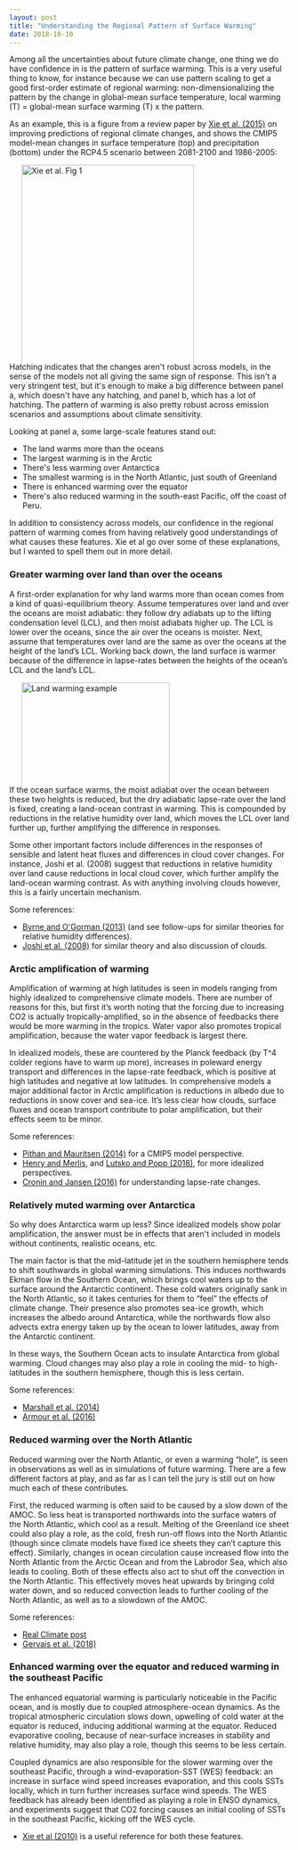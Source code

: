 ```yaml
---
layout: post
title: "Understanding the Regional Pattern of Surface Warming"
date: 2018-10-10
---
```


Among all the uncertainties about future climate change, one thing we do have confidence in is the pattern of surface warming. This is a very useful thing to know, for instance because we can use pattern scaling to get a good first-order estimate of regional warming: non-dimensionalizing the pattern by the change in global-mean surface temperature, local warming (T) = global-mean surface warming (T) x the pattern.  

As an example, this is a figure from a review paper by <a href="https://www.nature.com/articles/nclimate2689.pdf">Xie et al. (2015)</a> on improving predictions of regional climate changes, and shows the CMIP5 model-mean changes in surface temperature (top) and precipitation (bottom) under the RCP4.5 scenario between 2081-2100 and 1986-2005:

<img src="http://nicklutsko.github.io/notes/images/Xie_et_al_warming.png" alt="Xie et al. Fig 1" style="position:absolute; left:250px; width:310px;height:392px;" class="center">
<br /><br /><br /><br /><br /><br /><br /><br /><br /><br /><br /><br /><br /><br /><br /><br /><br /><br /><br /><br />

Hatching indicates that the changes aren't robust across models, in the sense of the models not all giving the same sign of response. This isn't a very stringent test, but it's enough to make a big difference between panel a, which doesn't have any hatching, and panel b, which has a lot of hatching. The pattern of warming is also pretty robust across emission scenarios and assumptions about climate sensitivity.

Looking at panel a, some large-scale features stand out:
<ul>
<li>The land warms more than the oceans</li>
<li>The largest warming is in the Arctic</li>
<li>There's less warming over Antarctica</li>
<li>The smallest warming is in the North Atlantic, just south of Greenland</li>
<li>There is enhanced warming over the equator</li>
<li>There's also reduced warming in the south-east Pacific, off the coast of Peru.</li>
</ul>

In addition to consistency across models, our confidence in the regional pattern of warming comes from having relatively good understandings of what causes these features. Xie et al go over some of these explanations, but I wanted to spell them out in more detail.

<h3>Greater warming over land than over the oceans</h3>

A first-order explanation for why land warms more than ocean comes from a kind of quasi-equilibrium theory. Assume temperatures over land and over the oceans are moist adiabatic: they follow dry adiabats up to the lifting condensation level (LCL), and then moist adiabats higher up. The LCL is lower over the oceans, since the air over the oceans is moister. Next, assume that temperatures over land are the same as over the oceans at the height of the land’s LCL. Working back down, the land surface is warmer because of the difference in lapse-rates between the heights of the ocean’s LCL and the land’s LCL. 

<img src="http://nicklutsko.github.io/notes/images/land_warming_example.png" alt="Land warming example" style="position:absolute; left:250px; width:266px;height:200px;" class="center">
<br /><br /><br /><br /><br /><br /><br /><br /><br /><br />

If the ocean surface warms, the moist adiabat over the ocean between these two heights is reduced, but the dry adiabatic lapse-rate over the land is fixed, creating a land-ocean contrast in warming. This is compounded by reductions in the relative humidity over land, which moves the LCL over land further up, further amplifying the difference in responses.

Some other important factors include differences in the responses of sensible and latent heat fluxes and differences in cloud cover changes. For instance, Joshi et al. (2008) suggest that reductions in relative humidity over land cause reductions in local cloud cover, which further amplify the land-ocean warming contrast. As with anything involving clouds however, this is a fairly uncertain mechanism.

Some references:
<ul>
<li><a href="http://www.mit.edu/~pog/src/byrne_land_ocean_warming_contrast_2013.pdf">Byrne and O'Gorman (2013)</a> (and see follow-ups for similar theories for relative humidity differences).</li>
<li><a href="https://link.springer.com/article/10.1007/s00382-007-0306-1">Joshi et al. (2008)</a> for similar theory and also discussion of clouds.</li>
</ul>

<h3>Arctic amplification of warming</h3>

Amplification of warming at high latitudes is seen in models ranging from highly idealized to comprehensive climate models. There are number of reasons for this, but first it’s worth noting that the forcing due to increasing CO2 is actually tropically-amplified, so in the absence of feedbacks there would be more warming in the tropics. Water vapor also promotes tropical amplification, because the water vapor feedback is largest there.

In idealized models, these are countered by the Planck feedback (by T^4 colder regions have to warm up more), increases in poleward energy transport and differences in the lapse-rate feedback, which is positive at high latitudes and negative at low latitudes.  In comprehensive models a major additional factor in Arctic amplification is reductions in albedo due to reductions in snow cover and sea-ice. It’s less clear how clouds, surface fluxes and ocean transport contribute to polar amplification, but their effects seem to be minor.

Some references:
<ul>
<li><a href="https://www.nature.com/articles/ngeo2071.pdf">Pithan and Mauritsen (2014)</a> for a CMIP5 model perspective.</li>
<li><a href="http://www.meteo.mcgill.ca/~tmerlis/publications/henry_linear_rad.pdf">Henry and Merlis</a>, and <a href="https://journals.ametsoc.org/doi/abs/10.1175/JCLI-D-18-0103.1">Lutsko and Popp (2018)</a>, for more idealized perspectives.</li>
<li><a href="http://web.mit.edu/~twcronin/www/document/CroninJansen2015.pdf">Cronin and Jansen (2016)</a> for understanding lapse-rate changes.</li>
</ul>

<h3>Relatively muted warming over Antarctica</h3>

So why does Antarctica warm up less? Since idealized models show polar amplification, the answer must be in effects that aren't included in models without continents, realistic oceans, etc.

The main factor is that the mid-latitude jet in the southern hemisphere tends to shift southwards in global warming simulations. This induces northwards Ekman flow in the Southern Ocean, which brings cool waters up to the surface around the Antarctic continent. These cold waters originally sank in the North Atlantic, so it takes centuries for them to “feel” the effects of climate change. Their presence also promotes sea-ice growth, which increases the albedo around Antarctica, while the northwards flow also advects extra energy taken up by the ocean to lower latitudes, away from the Antarctic continent.

In these ways, the Southern Ocean acts to insulate Antarctica from global warming. Cloud changes may also play a role in cooling the mid- to high-latitudes in the southern hemisphere, though this is less certain. 

Some references:
<ul>
<li><a href="http://rsta.royalsocietypublishing.org/content/372/2019/20130040">Marshall et al. (2014)</a></li>
<li><a href="https://www.nature.com/articles/ngeo2731.pdf">Armour et al. (2016)</a></li>
</ul>

<h3>Reduced warming over the North Atlantic</h3>

Reduced warming over the North Atlantic, or even a warming “hole”, is seen in observations as well as in simulations of future warming. There are a few different factors at play, and as far as I can tell the jury is still out on how much each of these contributes.

First, the reduced warming is often said to be caused by a slow down of the AMOC. So less heat is transported northwards into the surface waters of the North Atlantic, which cool as a result. Melting of the Greenland ice sheet could also play a role, as the cold, fresh run-off flows into the North Atlantic (though since climate models have fixed ice sheets they can’t capture this effect). Similarly, changes in ocean circulation cause increased flow into the North Atlantic from the Arctic Ocean and from the Labrodor Sea, which also leads to cooling. Both of these effects also act to shut off the convection in the North Atlantic. This effectively moves heat upwards by bringing cold water down, and so reduced convection leads to further cooling of the North Atlantic, as well as to a slowdown of the AMOC.

Some references:
<ul>
<li><a href="http://www.realclimate.org/index.php/archives/2018/05/if-you-doubt-that-the-amoc-has-weakened-read-this/">Real Climate post</a></li>
<li><a href="https://journals.ametsoc.org/doi/10.1175/JCLI-D-17-0635.1">Gervais et al. (2018)</a></li>
</ul>



<h3>Enhanced warming over the equator and reduced warming in the southeast Pacific</h3>

The enhanced equatorial warming is particularly noticeable in the Pacific ocean, and is mostly due to coupled atmosphere-ocean dynamics. As the tropical atmospheric circulation slows down, upwelling of cold water at the equator is reduced, inducing additional warming at the equator. Reduced evaporative cooling, because of near-surface increases in stability and relative humidity, may also play a role, though this seems to be less certain.

Coupled dynamics are also responsible for the slower warming over the southeast Pacific, through a wind-evaporation-SST (WES) feedback: an increase in surface wind speed increases evaporation, and this cools SSTs locally, which in turn further increases surface wind speeds. The WES feedback has already been identified as playing a role in ENSO dynamics, and experiments suggest that CO2 forcing causes an initial cooling of SSTs in the southeast Pacific, kicking off the WES cycle.

<ul>
<li><a href="https://journals.ametsoc.org/doi/pdf/10.1175/2009JCLI3329.1">Xie et al (2010)</a> is a useful reference for both these features.</li>
</ul>




